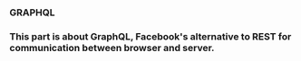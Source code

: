 ### GRAPHQL

### This part is about GraphQL, Facebook's alternative to REST for communication between browser and server.

###
